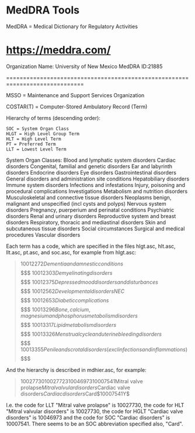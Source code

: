 # MedDRA Tools

MedDRA = Medical Dictionary for Regulatory Activities

https://meddra.com/
=============================================================================

Organization Name: University of New Mexico
MedDRA ID:21885

=============================================================================

MSSO = Maintenance and Support Services Organization

COSTAR(T) = Computer-Stored Ambulatory Record (Term)

Hierarchy of terms (descending order):

	SOC = System Organ Class
	HLGT = High Level Group Term
	HLT = High Level Term
	PT = Preferred Term
	LLT = Lowest Level Term


System Organ Classes:
	Blood and lymphatic system disorders
	Cardiac disorders
	Congenital, familial and genetic disorders
	Ear and labyrinth disorders
	Endocrine disorders
	Eye disorders
	Gastrointestinal disorders
	General disorders and administration site conditions
	Hepatobiliary disorders
	Immune system disorders
	Infections and infestations
	Injury, poisoning and procedural complications
	Investigations
	Metabolism and nutrition disorders
	Musculoskeletal and connective tissue disorders
	Neoplasms benign, malignant and unspecified (incl cysts and polyps)
	Nervous system disorders
	Pregnancy, puerperium and perinatal conditions
	Psychiatric disorders
	Renal and urinary disorders
	Reproductive system and breast disorders
	Respiratory, thoracic and mediastinal disorders
	Skin and subcutaneous tissue disorders
	Social circumstances
	Surgical and medical procedures
	Vascular disorders


Each term has a code, which are specified in the files hlgt.asc, hlt.asc,
llt.asc, pt.asc, and soc.asc, for example from hlgt.asc:

> 10012272$Dementia and amnestic conditions$$$$$$$$
> 10012303$Demyelinating disorders$$$$$$$$
> 10012375$Depressed mood disorders and disturbances$$$$$$$$
> 10012562$Developmental disorders NEC$$$$$$$$
> 10012653$Diabetic complications$$$$$$$$
> 10013296$Bone, calcium, magnesium and phosphorus metabolism disorders$$$$$$$$
> 10013317$Lipid metabolism disorders$$$$$$$$
> 10013326$Menstrual cycle and uterine bleeding disorders$$$$$$$$
> 10013355$Penile and scrotal disorders (excl infections and
> inflammations)$$$$$$$$

And the hierarchy is described in mdhier.asc, for example:


> 10027730$10027723$10046973$10007541$Mitral valve prolapse$Mitral valvular
> disorders$Cardiac valve disorders$Cardiac disorders$Card$$10007541$Y$

I.e. the code for LLT  "Mitral valve prolapse" is 10027730, the code for HLT
"Mitral valvular disorders" is 10027730, the code for HGLT "Cardiac valve
disorders" is 10046973 and the code for SOC "Cardiac disorders" is 10007541.
There seems to be an SOC abbreviation specified also, "Card".
